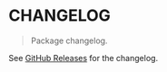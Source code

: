 # CHANGELOG

> Package changelog.

See [GitHub Releases](https://github.com/stdlib-js/blas-ext-base-scusumpw/releases) for the changelog.
